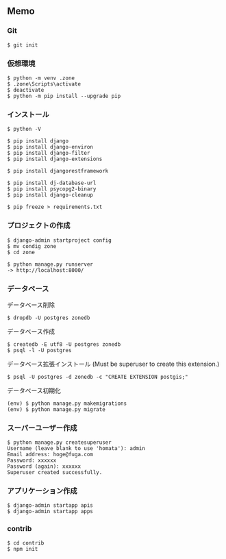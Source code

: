 Memo
----

### Git

```
$ git init
```

### 仮想環境

```
$ python -m venv .zone
$ .zone\Scripts\activate
$ deactivate
$ python -m pip install --upgrade pip
```

### インストール
 
```
$ python -V
```

```
$ pip install django
$ pip install django-environ
$ pip install django-filter
$ pip install django-extensions

$ pip install djangorestframework

$ pip install dj-database-url
$ pip install psycopg2-binary
$ pip install django-cleanup

$ pip freeze > requirements.txt
```

### プロジェクトの作成

```
$ django-admin startproject config
$ mv condig zone
$ cd zone
```

```
$ python manage.py runserver
-> http://localhost:8000/
```

### データベース

データベース削除
```
$ dropdb -U postgres zonedb
```

データベース作成
```
$ createdb -E utf8 -U postgres zonedb
$ psql -l -U postgres
```

データベース拡張インストール (Must be superuser to create this extension.)
```
$ psql -U postgres -d zonedb -c "CREATE EXTENSION postgis;"
```

データベース初期化
```
(env) $ python manage.py makemigrations
(env) $ python manage.py migrate
```

### スーパーユーザー作成

```
$ python manage.py createsuperuser
Username (leave blank to use 'homata'): admin
Email address: hoge@fuga.com
Password: xxxxxx
Password (again): xxxxxx
Superuser created successfully.
```

### アプリケーション作成

```
$ django-admin startapp apis
$ django-admin startapp apps
```

### contrib

```
$ cd contrib
$ npm init
```
